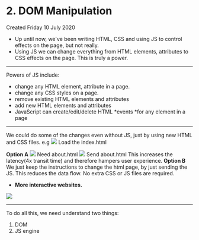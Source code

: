 # 2. DOM Manipulation
Created Friday 10 July 2020


* Up until now, we've been writing HTML, CSS and using JS to control effects on the page, but not really.
* Using JS we can change everything from HTML elements, attributes to CSS effects on the page. This is truly a power.


*****

Powers of JS include:

* change any HTML element, attribute in a page.
* change any CSS styles on a page.
* remove existing HTML elements and attributes
* add new HTML elements and attributes
* JavaScript can create/edit/delete HTML *events *for any element in a page


*****

We could do some of the changes even without JS, just by using new HTML and CSS files.
e.g 
![](2_DOM_Manipulation-image-1.png) 
Load the index.html

**Option A**
![](2_DOM_Manipulation-image-2.png)
Need about.html
![](2_DOM_Manipulation-image-3.png)
Send about.html
This increases the latency(4x transit time) and therefore hampers user experience.
**Option B**
We just keep the instructions to change the html page, by just sending the JS. This reduces the data flow. No extra CSS or JS files are required. 

* **More interactive websites.**

![](2_DOM_Manipulation-image-4.png)

*****

To do all this, we need understand two things:

1. DOM
2. JS engine


